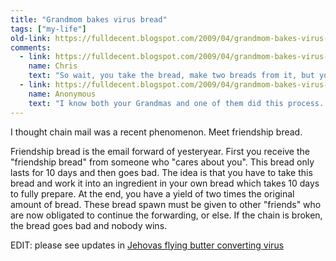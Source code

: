 ```yaml
---
title: "Grandmom bakes virus bread"
tags: ["my-life"]
old-link: https://fulldecent.blogspot.com/2009/04/grandmom-bakes-virus-bread.html
comments:
  - link: https://fulldecent.blogspot.com/2009/04/grandmom-bakes-virus-bread.html#comment-4900761495438886390
    name: Chris
    text: "So wait, you take the bread, make two breads from it, but you have to give both away? You don't even get to eat one? This seems like a lot of work for nothing. And a scam. Some sort of reverse pyramid scheme..."
  - link: https://fulldecent.blogspot.com/2009/04/grandmom-bakes-virus-bread.html#comment-5773191432970026965
    name: Anonymous
    text: "I know both your Grandmas and one of them did this process.  You do get to bake a loaf or 2 and the rest is given away for others to get started on their loaves.  Wait until I tell your Grandma what you are writing about her....."
---
```


I thought chain mail was a recent phenomenon. Meet friendship bread.

Friendship bread is the email forward of yesteryear. First you receive the "friendship bread" from someone who "cares about you". This bread only lasts for 10 days and then goes bad. The idea is that you have to take this bread and work it into an ingredient in your own bread which takes 10 days to fully prepare. At the end, you have a yield of two times the original amount of bread. These bread spawn must be given to other "friends" who are now obligated to continue the forwarding, or else. If the chain is broken, the bread goes bad and nobody wins.

EDIT: please see updates in [Jehovas flying butter converting virus](./jehovas-flying-butter-converting-virus)